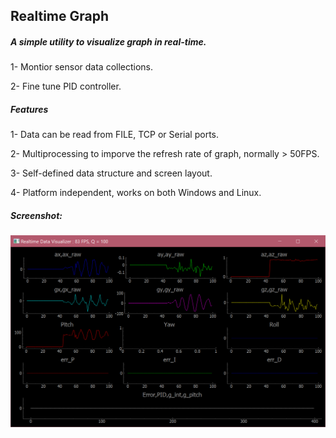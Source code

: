 ## Realtime Graph ##

##### A simple utility to visualize graph in real-time. #####

1- Montior sensor data collections.

2- Fine tune PID controller.

##### Features #####

1- Data can be read from FILE, TCP or Serial ports.

2- Multiprocessing to imporve the refresh rate of graph, normally > 50FPS.

3- Self-defined data structure and screen layout.

4- Platform independent, works on both Windows and Linux.



##### Screenshot:

![Screenshot](https://github.com/gr82morozr/realtime-graph/blob/master/docs/build_1.png)
